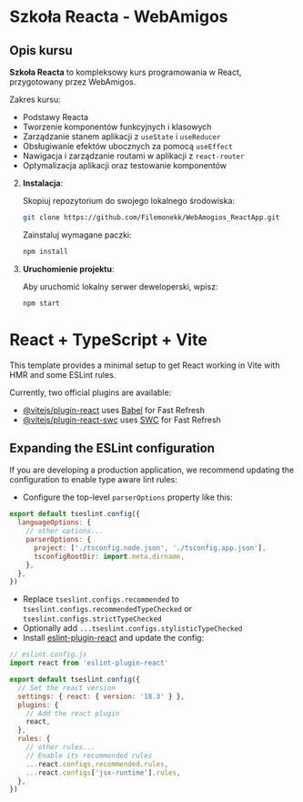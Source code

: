 # Szkoła Reacta - WebAmigos

## Opis kursu

**Szkoła Reacta** to kompleksowy kurs programowania w React, przygotowany przez WebAmigos. 

Zakres kursu:

- Podstawy Reacta
- Tworzenie komponentów funkcyjnych i klasowych
- Zarządzanie stanem aplikacji z `useState` i `useReducer`
- Obsługiwanie efektów ubocznych za pomocą `useEffect`
- Nawigacja i zarządzanie routami w aplikacji z `react-router`
- Optymalizacja aplikacji oraz testowanie komponentów


2. **Instalacja**:

   Skopiuj repozytorium do swojego lokalnego środowiska:

   ```bash
   git clone https://github.com/Filemonekk/WebAmogios_ReactApp.git
   ```

   Zainstaluj wymagane paczki:

   ```bash
   npm install
   ```

3. **Uruchomienie projektu**:

   Aby uruchomić lokalny serwer deweloperski, wpisz:

   ```bash
   npm start
   ```









# React + TypeScript + Vite

This template provides a minimal setup to get React working in Vite with HMR and some ESLint rules.

Currently, two official plugins are available:

- [@vitejs/plugin-react](https://github.com/vitejs/vite-plugin-react/blob/main/packages/plugin-react/README.md) uses [Babel](https://babeljs.io/) for Fast Refresh
- [@vitejs/plugin-react-swc](https://github.com/vitejs/vite-plugin-react-swc) uses [SWC](https://swc.rs/) for Fast Refresh

## Expanding the ESLint configuration

If you are developing a production application, we recommend updating the configuration to enable type aware lint rules:

- Configure the top-level `parserOptions` property like this:

```js
export default tseslint.config({
  languageOptions: {
    // other options...
    parserOptions: {
      project: ['./tsconfig.node.json', './tsconfig.app.json'],
      tsconfigRootDir: import.meta.dirname,
    },
  },
})
```

- Replace `tseslint.configs.recommended` to `tseslint.configs.recommendedTypeChecked` or `tseslint.configs.strictTypeChecked`
- Optionally add `...tseslint.configs.stylisticTypeChecked`
- Install [eslint-plugin-react](https://github.com/jsx-eslint/eslint-plugin-react) and update the config:

```js
// eslint.config.js
import react from 'eslint-plugin-react'

export default tseslint.config({
  // Set the react version
  settings: { react: { version: '18.3' } },
  plugins: {
    // Add the react plugin
    react,
  },
  rules: {
    // other rules...
    // Enable its recommended rules
    ...react.configs.recommended.rules,
    ...react.configs['jsx-runtime'].rules,
  },
})
```
